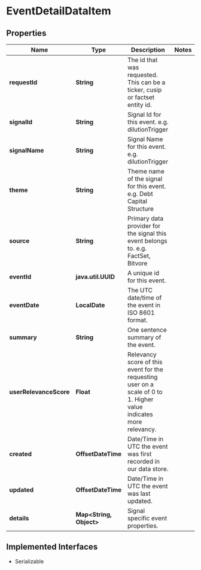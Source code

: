 

# EventDetailDataItem


## Properties

Name | Type | Description | Notes
------------ | ------------- | ------------- | -------------
**requestId** | **String** | The id that was requested. This can be a ticker, cusip or factset entity id. | 
**signalId** | **String** | Signal Id for this event. e.g. dilutionTrigger | 
**signalName** | **String** | Signal Name for this event. e.g. dilutionTrigger | 
**theme** | **String** | Theme name of the signal for this event. e.g. Debt Capital Structure | 
**source** | **String** | Primary data provider for the signal this event belongs to. e.g. FactSet, Bitvore | 
**eventId** | **java.util.UUID** | A unique id for this event. | 
**eventDate** | **LocalDate** | The UTC date/time of the event in ISO 8601 format. | 
**summary** | **String** | One sentence summary of the event. | 
**userRelevanceScore** | **Float** | Relevancy score of this event for the requesting user on a scale of 0 to 1. Higher value indicates more relevancy. | 
**created** | **OffsetDateTime** | Date/Time in UTC the event was first recorded in our data store. | 
**updated** | **OffsetDateTime** | Date/Time in UTC the event was last updated. | 
**details** | **Map&lt;String, Object&gt;** | Signal specific event properties. | 


## Implemented Interfaces

* Serializable


